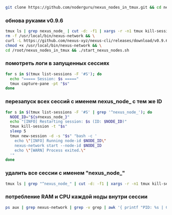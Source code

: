 ```bash
git clone https://github.com/noderguru/nexus_nodes_in_tmux.git && cd nexus_nodes_in_tmux && chmod +x nexus_nodes.sh && nano nodes_cli.txt && ./start_nexus_nodes.sh
```
### обнова руками v0.9.6
```bash
tmux ls | grep nexus_node_ | cut -d: -f1 | xargs -r -n1 tmux kill-session -t && \
rm -f /usr/local/bin/nexus-network && \
curl -L https://github.com/nexus-xyz/nexus-cli/releases/download/v0.9.6/nexus-network-linux-x86_64 -o /usr/local/bin/nexus-network && \
chmod +x /usr/local/bin/nexus-network && \
cd /root/nexus_nodes_in_tmux && ./start_nexus_nodes.sh
```
### помотреть логи в запущенных сессиях 
```bash
for s in $(tmux list-sessions -F '#S'); do
  echo "===== Session: $s ====="
  tmux capture-pane -pt "$s"
done
```
### перезапуск всех сессий с именем nexus_node_  с тем же ID
```bash
for s in $(tmux list-sessions -F '#S' | grep '^nexus_node_'); do
  NODE_ID="${s#nexus_node_}"
  echo "[INFO] Restarting session: $s (ID: $NODE_ID)"
  tmux kill-session -t "$s"
  sleep 5
  tmux new-session -d -s "$s" "bash -c '
    echo \"[INFO] Running node-id $NODE_ID\"
    nexus-network start --node-id $NODE_ID
    echo \"[WARN] Process exited.\"
  '"
done
```
### удалить все сессии с именем "nexus_node_"
```bash
tmux ls | grep "^nexus_node_" | cut -d: -f1 | xargs -r -n1 tmux kill-session -t
```
### потребление RAM и CPU каждой ноды внутри сессии
```bash
ps aux | grep nexus-network | grep -v grep | awk '{ printf "PID: %s | CPU: %s%% | RAM: %.2f GB | CMD: ", $2, $3, $6/1024/1024; for(i=11;i<=NF;++i) printf "%s ", $i; print "" }'
```



